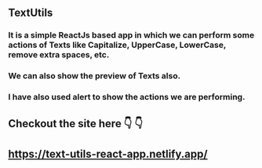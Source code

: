## TextUtils
### It is a simple ReactJs based app in which we can perform some actions of Texts like Capitalize, UpperCase, LowerCase, remove extra spaces, etc.
### We can also show the preview of Texts also.
### I have also used alert to show the actions we are performing.


## Checkout the site here 👇 👇
## https://text-utils-react-app.netlify.app/
